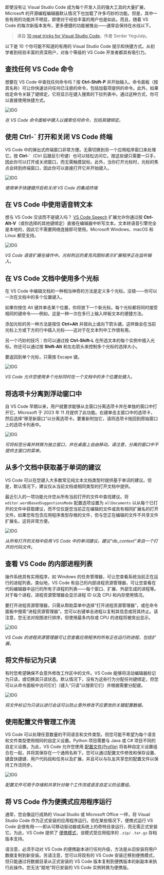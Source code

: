 
<!--
title: VSCode的10个巧妙技巧
cover: ./cover.png
-->

即使没有让 Visual Studio Code 成为每个开发人员的强大工具的大量扩展，Microsoft 的开源编程编辑器默认情况下也加载了许多巧妙的功能。但是，其中一些有用的功能并不明显，即使对于经验丰富的用户也是如此。而且，随着 VS Code 的每次新版本发布，更多便捷的功能被推出——通常会保持在水线以下。

> 译自 [10 neat tricks for Visual Studio Code](https://www.infoworld.com/article/3602661/6-neat-tricks-for-visual-studio-code.html)，作者 Serdar Yegulalp。

以下是 10 个你可能不知道的有用的 Visual Studio Code 提示和快捷方式。从初学者到经验丰富的资深用户，对各个等级的 VS Code 开发者都具有吸引力。

## 查找任何 VS Code 命令

想要在 VS Code 中查找任何命令吗？按 **Ctrl-Shift-P** 并开始输入。命令面板（按其名称）可让你快速访问任何已注册的命令，包括加载项提供的命令。此外，如果给定命令关联了键绑定，它将显示在键入搜索的下拉列表中。通过这种方式，你可以直接使用快捷方式。

![IDG](https://images.idgesg.net/images/article/2021/01/visual-studio-code-command-palette-100873300-orig.jpg?auto=webp&quality=85,70)

*在 VS Code 命令面板中键入以搜索任何命令，包括其键绑定。*

## 使用 Ctrl-` 打开和关闭 VS Code 终端

VS Code 中的弹出式终端窗口非常方便。无需切换到另一个应用程序窗口来处理它。按 **Ctrl-`**（Ctrl 后跟反引号键）也可以轻松访问它。按这些键只需要一只手，因此你可以打开或关闭窗口，而无需触摸鼠标。此外，当你打开光标时，光标的焦点会转到终端窗口，因此你可以直接打开它并开始键入。

![IDG](https://images.idgesg.net/images/article/2021/01/visual-studio-code-terminal-100873301-orig.jpg?auto=webp&quality=85,70)

*使用单手快捷键开启和关闭 VS Code 的集成终端*

## 在 VS Code 中使用语音转文本

想与 VS Code 交谈而不是键入吗？ [VS Code Speech](https://marketplace.visualstudio.com/items?itemName=ms-vscode.vscode-speech) 扩展允许你通过按 **Ctrl-Alt-V**（或你选择的其他键绑定）直接在编辑器中听写文本。文本转语音引擎完全是本地的，因此它不需要网络连接即可使用。Microsoft Windows、macOS 和 Linux 都受支持。

![IDG](https://images.idgesg.net/images/article/2024/03/voice-100962710-orig.jpg?auto=webp&quality=85,70)

*VS Code 语音扩展在操作中。光标附近的麦克风图标表示扩展程序正在监听输入。*

## 在 VS Code 文档中使用多个光标

在 VS Code 中编辑文档的一种相当神奇的方法是定义多个光标。没错——你可以一次在文档中的多个位置键入。

如果你按住 Alt 键并单击某个位置，你将放下一个新光标。每个光标都将同时接受相同的键命令——例如，这是一种一次在多行上输入样板文本的便捷方法。

添加光标的另一种方法是按住 **Ctrl+Alt** 并按向上或向下箭头键。这样做会在当前光标上方或下方的行中插入光标——这对于在文本列中工作很有用。

另一个巧妙的技巧：你可以通过按 **Ctrl-Shift-L** 在所选文本的每个实例中插入光标。你还可以通过按 **Shift-Alt** 和左右箭头来控制多个光标的选择大小。

要返回到单个光标，只需按 Escape 键。

![IDG](https://images.idgesg.net/images/article/2021/01/visual-studio-code-cursors-100873298-orig.jpg?auto=webp&quality=85,70)

*VS Code 允许您使用多个光标同时在一个文档中的多个位置处键入。*

## 将选项卡分离到浮动窗口中

自 VS Code 早期以来，用户就要求能够从主窗口分离选项卡并在单独的窗口中打开它。Microsoft 于 2023 年 11 月提供了此功能。右键单击主窗口中的选项卡，然后选择“移至新窗口”以分离选项卡。要重新附加它，请将选项卡拖回到原始窗口上的选项卡列表中。

![IDG](https://images.idgesg.net/images/article/2024/03/tabs-100962711-orig.jpg?auto=webp&quality=85,70)

*可将标签分离并转换为独立窗口，并在桌面上自由移动。请注意，分离的窗口中不提供主窗口的菜单。*

## 从多个文档中获取基于单词的建议

VS Code 可以在您键入大多数常见纯文本文档类型时提供基于单词的建议。但是，默认情况下，建议仅从当前文档或相同类型的打开文档中提供。

最近引入的一项功能允许您从所有当前打开的文件中查找建议。将 `editor.wordBasedSuggestionsMode` 配置选项设置为 `allDocuments` 以从每个已打开的文件中获取建议，而不仅仅是您当前正在编辑的文件或具有相同扩展名的打开文件。如果您有包含应用程序类型存根的文件，但与您正在编辑的文件不共享文件扩展名，这将非常方便。

![IDG](https://images.idgesg.net/images/article/2021/01/visual-studio-code-word-based-suggestions-100873302-orig.jpg?auto=webp&quality=85,70) 

*从所有打开的文档中启用 VS Code 中的单词建议。建议“db_context”来自一个打开的代码文件*。

## 查看 VS Code 的内部进程列表

操作系统具有实用程序，如 Windows 的任务管理器，可让您查看系统当前正在运行的进程列表。类似地，VS Code 有自己的内部进程资源管理器，可让您查看在代码编辑器中运行的所有子进程的列表——每个窗口、扩展、外部生成的进程等。对于每个进程，进程资源管理器会显示进程 ID 以及 CPU 和内存使用情况。

要打开进程资源管理器，只需从帮助菜单中选择“打开进程资源管理器”，或在命令面板中搜索“进程资源管理器”。您可以右键单击进程以复制其信息或将其终止。请注意，您无法对视图进行排序，但使用最多内存或 CPU 的进程将被突出显示。

![IDG](https://images.idgesg.net/images/article/2021/01/visual-studio-code-process-explorer-100873299-orig.jpg?auto=webp&quality=85,70) 

*VS Code 的进程资源管理器可让您查看应用程序的所有正在运行的进程，包括扩展。*

## 将文件标记为只读

有时您希望确保不会意外修改工作区中的文件。VS Code 能够将活动编辑器标记为只读，或切换其只读状态。默认情况下，没有为这些行为分配任何键绑定，但您可以从命令面板中访问它们（键入“只读”以搜索它们）并根据需要分配键。

![IDG](https://images.idgesg.net/images/article/2024/03/readonly-100962712-orig.jpg?auto=webp&quality=85,70) 

*将文件标记为只读以进行会话可以防止意外修改不应更改的关键配置数据。*

## 使用配置文件管理工作流

VS Code 可以处理任意数量的不同语言和文件类型。但您可能不希望为每个语言和文件类型使用相同的自定义设置。Python 项目需要与 Java 或 C# 项目不同的自定义设置。为此，VS Code 允许您使用 [配置文件(Profile)](https://code.visualstudio.com/updates/v1_75#_profiles) 将各种自定义设置组合在一起，并将其保存在一个通用名称下。您可以通过配置文件修改和保存设置、键盘快捷键、用户代码段和任务以及扩展，并且可以与队友共享您的配置文件以保持工作流同步。

![IDG](https://images.idgesg.net/images/article/2024/03/profile-100962713-orig.jpg?auto=webp&quality=85,70) 

*配置文件可用于存储和共享针对每个工作流或语言自定义的设置组。*

## 将 VS Code 作为便携式应用程序运行

通常，您会像运行成熟的 Visual Studio 或 Microsoft Office 一样，将 Visual Studio Code 作为正式安装的应用程序运行。但在某些情况下，便携式运行 VS Code 会很有用——即从可移动驱动器或系统上的奇特目录运行，而无需正式安装它。为此，VS Code 提供了 [便携模式](https://code.visualstudio.com/docs/editor/portable)，该模式受应用程序的 `.zip/` `.tar.gz` 存档版本支持。

请注意，必须手动对 VS Code 的便携副本进行任何升级，方法是从旧安装将用户数据复制到新安装。另请注意，您可以将现有的 VS Code 安装迁移到便携模式，但只能通过将数据目录从正式安装的 VS Code 版本复制到便携版本的新副本来执行此操作。您无法“就地”将已安装的 VS Code 实例转换为便携版。
